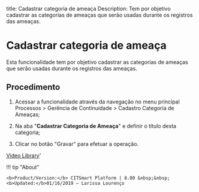 title: Cadastrar categoria de ameaça
Description: Tem por objetivo cadastrar as categorias de ameaças que serão usadas durante os registros das ameaças. 
# Cadastrar categoria de ameaça

Esta funcionalidade tem por objetivo cadastrar as categorias de ameaças que serão usadas durante os registros das ameaças.

Procedimento
------------

1.  Acessar a funcionalidade através da navegação no menu principal Processos \>
    Gerência de Continuidade \> Cadastro Categoria de Ameaças;

2.  Na aba "**Cadastrar Categoria de Ameaça**" e definir o título desta
    categoria;

3.  Clicar no botão "Gravar" para efetuar a operação.

<i class='fa fa-youtube-play  fa-2x' style='color:#97ce17;vertical-align: middle;'> </i> [Video Library](https://www.youtube.com/playlist?list=PLB5qK2uzf2RPHLLyCQ9CqOeIt08azAa6k)'

!!! tip "About"

    <b>Product/Version:</b> CITSmart Platform | 8.00 &nbsp;&nbsp;
    <b>Updated:</b>01/16/2019 – Larissa Lourenço
